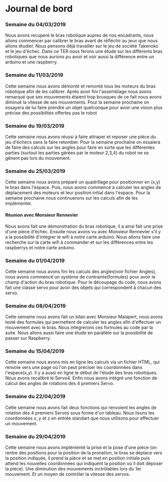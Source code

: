 # Journal de bord

### Semaine du 04/03/2019 
Nous avons recuperé le bras robotique aupres de nos encadrants, nous allons commencer par calibrer le 
bras avant de réfléchir au jeux que nous allons étudier. Nous pensons déjà travailler sur le jeu de société Takenoko et le jeu 
d'échec.
Dans ce TER nous ferons une étude sur les différents bras robotiques que nous aurions pu avoir et voir aussi la différence entre 
un arduino et une raspberry.

### Semaine du 11/03/2019
Cette semaine nous avons démonté et remonté tous les moteurs du bras robotique afin de les calibrer. 
Après avoir fini l'assemblage nous avons remarqué que ses mouvements étaient trop brusques de ce fait nous avons diminué la 
vitesse de ses mouvements.
Pour la semaine prochaine on essayera de lui faire prendre un objet quelconque pour avoir une vision plus précise des 
possibilités offertes pas le robot

### Semaine du 19/03/2019
Cette semaine nous avons réussi à faire attraper et reposer une pièce du jeu d'échecs sans la faire 
retomber.
Pour la semaine prochaine on essaiera de faire des calculs sur les angles pour faire en sorte que les différentes parties 
(surtout les parties gérées par le moteur 2,3,4) du robot ne se gênent pas lors du mouvement. 


### Semaine du 25/03/2019
Cette semaine nous avons préparé un quadrillage pour positionner en (x,y) le bras dans l'espace. Puis, nous avons commencé à calculer les angles de déplacement des moteurs et leur position initial dans l'espace.
Pour la semaine prochaine nous continuerons sur les calculs afin de les implémenter.

#### Réunion avec Monsieur Rennevier
Nous avons fait une démonstration du bras robotique, il a ainsi fait une prise d'une piece d'échec. Ensuite nous avons vu avec 
Monsieur Rennevier s'il y a la possibilité d'intégrer le wifi à notre carte arduino. Nous allons faire une recherche sur la 
carte wifi à commander et sur les différences entre les raspberrys et notre carte arduino.


### Semaine du 01/04/2019
Cette semaine nous avons fini les calculs des angles(voir fichier Angles), nous avons commencé un système de contrainte(formules) pour avoir le champ d'action du bras robotique.
Pour le découpage du code, nous avons fait une classe servo pour avoir des objets qui correspondent à chacun des servo.

### Semaine du 08/04/2019
Cette semaine nous avons fait un bilan avec Monsieur Malapert, nous avons testé des formules qui permettent de calculer les angles afin d'effectuer un mouvement avec le bras. Nous intégrerons ces formules au code par la suite.
Nous allons aussi faire une étude en parallèle sur la possibilité de passer sur Raspberry.

### Semaine du 15/04/2019
Cette semaine nous avons mis en ligne les calculs via un fichier HTML, qui renvoie vers une page où l'on peut préciser les coordonnées dans l'espace(x,y). Il y a aussi en ligne le début de l'étude des bras robotiques. Nous avons recalibré le Servo4.
Enfin nous avons intégré une fonction de calcul des angles de rotations des 4 premiers Servo.

### Semaine du 22/04/2019
Cette semaine nous avons fait deux fonctions qui renvoient les angles de rotation des 4 premiers Servos sous forme d'un tableau.
Nous lisons les coordonnées x, y et z en entrée standart que nous utilisons pour effectuer un mouvement.

### Semaine du 29/04/2019
Cette semaine nous avons implémenté la prise et la pose d'une pièce (on rentre des positions pour la position de la pronation, le bras se déplace vers la position indiquée, il prend la pièce et se met en position initiale puis attend les nouvelles coordonnées qui indiquent la position où il doit déposer la pièce).
Une diminution des mouvements inctrôlables lors du 1er mouvement.
Et un moyen de contrôler la vitesse des servos.
